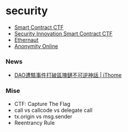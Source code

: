 # security

* [Smart Contract CTF](https://blockchain-ctf.securityinnovation.com/)
* [Security Innovation Smart Contract CTF](https://github.com/SecurityInnovation/Smart-Contract-CTF)
* [Ethernaut](https://ethernaut.zeppelin.solutions)
* [Anonymity Online](https://www.torproject.org/)

### News
* [DAO遭駭事件打破區塊鏈不可逆神話 | iThome](https://www.ithome.com.tw/news/107405)

### Mise
* CTF: Capture The Flag
* call vs callcode vs delegate call
* tx.origin vs msg.sender
* Reentrancy Rule
